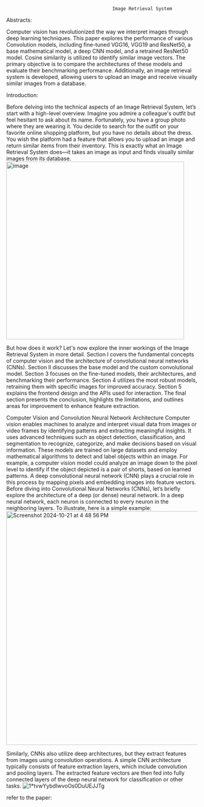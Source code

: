                                            Image Retrieval System

Abstracts:

Computer vision has revolutionized the way we interpret images through deep learning techniques. This paper explores the performance of various Convolution models, including fine-tuned VGG16, VGG19 and ResNet50, a base mathematical model, a deep CNN model, and a retrained ResNet50 model. Cosine similarity is utilized to identify similar image vectors. The primary objective is to compare the architectures of these models and evaluate their benchmarking performance.  Additionally, an image retrieval system is developed, allowing users to upload an image and receive visually similar images from a database.


Introduction:

Before delving into the technical aspects of an Image Retrieval System, let’s start with a high-level overview. Imagine you admire a colleague's outfit but feel hesitant to ask about its name. Fortunately, you have a group photo where they are wearing it. You decide to search for the outfit on your favorite online shopping platform, but you have no details about the dress. You wish the platform had a feature that allows you to upload an image and return similar items from their inventory. This is exactly what an Image Retrieval System does—it takes an image as input and finds visually similar images from its database.
<img width="468" alt="image" src="https://github.com/user-attachments/assets/cbff6fa8-a34f-4bd6-909a-e6f1acbb07c3">


But how does it work? Let's now explore the inner workings of the Image Retrieval System in more detail. Section I covers the fundamental concepts of computer vision and the architecture of convolutional neural networks (CNNs).  Section II discusses the base model and the custom convolutional model. Section 3 focuses on the fine-tuned models, their architectures, and benchmarking their performance. Section 4 utilizes the most robust models, retraining them with specific images for improved accuracy. Section 5 explains the frontend design and the APIs used for interaction. The final section presents the conclusion, highlights the limitations, and outlines areas for improvement to enhance feature extraction.


Computer Vision and Convolution Neural Network Architecture
Computer vision enables machines to analyze and interpret visual data from images or video frames by identifying patterns and extracting meaningful insights. It uses advanced techniques such as object detection, classification, and segmentation to recognize, categorize, and make decisions based on visual information. These models are trained on large datasets and employ mathematical algorithms to detect and label objects within an image. For example, a computer vision model could analyze an image down to the pixel level to identify if the object depicted is a pair of shorts, based on learned patterns. A deep convolutional neural network (CNN) plays a crucial role in this process by mapping pixels and embedding images into feature vectors. Before diving into Convolutional Neural Networks (CNNs), let’s briefly explore the architecture of a deep (or dense) neural network. In a deep neural network, each neuron is connected to every neuron in the neighboring layers. To illustrate, here is a simple example:
<img width="616" alt="Screenshot 2024-10-21 at 4 48 56 PM" src="https://github.com/user-attachments/assets/aa110613-c999-465f-a381-a0d9de388165">

Similarly, CNNs also utilize deep architectures, but they extract features from images using convolution operations. A simple CNN architecture typically consists of feature extraction layers, which include convolution and pooling layers. The extracted feature vectors are then fed into fully connected layers of the deep neural network for classification or other tasks. 
![1*tvwYybdIwvoOs0DuUEJJTg](https://github.com/user-attachments/assets/3e6b0af7-8475-4683-820f-650563f4470c)

refer to the paper:
